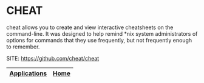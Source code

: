 # CHEAT

 cheat allows you to create and view interactive cheatsheets on the 
 command-line. It was designed to help remind *nix system administrators 
 of options for commands that they use frequently, but not frequently 
 enough to remember.

 SITE: https://github.com/cheat/cheat

 | [Applications](https://portable-linux-apps.github.io/apps.html) | [Home](https://portable-linux-apps.github.io)
 | --- | --- |
